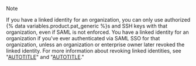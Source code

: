 > [!NOTE]
> If you have a linked identity for an organization, you can only use authorized {% data variables.product.pat_generic %}s and SSH keys with that organization, even if SAML is not enforced. You have a linked identity for an organization if you've ever authenticated via SAML SSO for that organization, unless an organization or enterprise owner later revoked the linked identity. For more information about revoking linked identities, see "[AUTOTITLE](/organizations/granting-access-to-your-organization-with-saml-single-sign-on/viewing-and-managing-a-members-saml-access-to-your-organization)" and "[AUTOTITLE](/admin/user-management/managing-users-in-your-enterprise/viewing-and-managing-a-users-saml-access-to-your-enterprise)."
